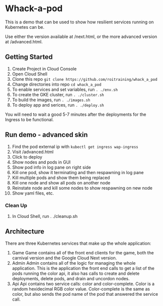 # Whack-a-pod
This is a demo that can be used to show how resilient services running on Kubernetes can be.

Use either the version available at /next.html, or the more advanced version at /advanced.html.


## Getting Started

1. Create Project in Cloud Console
1. Open Cloud Shell
1. Clone this repo `git clone https://github.com/roitraining/whack_a_pod`
1. Change directories into repo `cd whack_a_pod`
1. To enable services and set variables, run `. ./env.sh`
1. To create the GKE cluster, run `. ./cluster.sh`
1. To build the images, run `. ./images.sh`
1. To deploy app and serices, run `. ./deploy.sh`

You will need to wait a good 5-7 minutes after the deployments for the Ingress to be functional.


## Run demo - advanced skin
1. Find the pod external ip with `kubectl get ingress wap-ingress`
1. Visit <ingress-ip>/advanced.html
1. Click to deploy
1. Show nodes and pods in GUI
1. Show pod info in log pane on right side
1. Kill one pod, show it terminating and then respawning in log pane
1. Kill multiple pods and show them being replaced
1. Kill one node and show all pods on another node
1. Reinstate node and kill some nodes to show respawning on new node
1. Show yaml files, etc.

### Clean Up
1. In Cloud Shell, run . ./cleanup.sh


## Architecture
There are three Kubernetes services that make up the whole application:
1. Game
Game contains all of the front end clients for the game, both the carnival
version and the Google Cloud Next version.
1. Admin
Admin contains all of the logic for managing the whole application.  This is
the application the front end calls to get a list of the pods running the
color api, it also has calls to create and delete deployments, delete pods, and
drain and uncordon nodes.
1. Api
Api contains two service calls: color and color-complete. Color is a random
hexidecimal RGB color value. Color-complete is the same as color, but also
sends the pod name of the pod that answered the service call.
